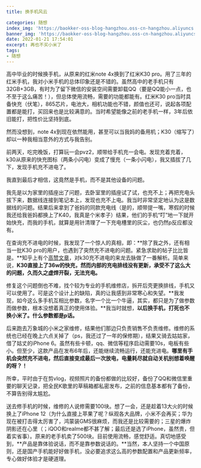 ```yaml
---
title: 换手机风云

categories: 随想
index_img: 'https://baokker-oss-blog-hangzhou.oss-cn-hangzhou.aliyuncs.com/cdn_for_blog/blog_imgs/pexels-uğurcan-özmen-8051987.jpg'
banner_img: 'https://baokker-oss-blog-hangzhou.oss-cn-hangzhou.aliyuncs.com/cdn_for_blog/blog_imgs/pexels-uğurcan-özmen-8051987.jpg'
date: 2022-01-21 17:54:01
excerpt: 再也不买小米了
tags:
- 随想
---
```




高中毕业的时候换手机，从原来的红米note 4x换到了红米K30 pro。用了三年的红米手机，我对小米手机的总体印象还是不错的。虽然高中的老手机只有32GB+3GB，有时为了留下微信的安装空间需要卸载QQ（要是QQ能小一点，也不至于这么痛苦！），但总体使用流畅，需要的功能都能有。红米K30 pro当时具备快充（伏笔），865芯片，电池大，相机功能也不错，颜值也还可，说起各项配置都是能打，买回来也是比较满意的。当时希望能像之前的老手机一样，3年后依旧能打，把性价比坚持到底。

然而没想到，note 4x到现在依然能用，甚至可以当我妈的备用机；K30（缩写了）却以一种我相当意外的方式与我告别。

前两天，吃完晚饭，打算玩一会pvz2，顺带给手机充一会电。发现充着充着，k30从原来的快充图标（两条小闪电）变成了慢充（一条小闪电），我又插拔了几下，发现手机充不进电了。

我直到最后才相信，这竟然是手机，而不是其他设备的问题。

我先是以为家里的插座出了问题，去卧室里的插座试了试，也充不上；再把充电头拔下来，数据线连接到笔记本上，发现也充不上电。我当时非常坚定地认为这是数据线的问题。结果后来拿到了爸妈的同款充电线（是的，顺带提一嘴，寒假的时候我还给我爸妈都换上了K40，我真是个米孝子）结果，他们的手机“叮”地一下就开始快充，而我的手机，就算是用针清理了一下充电槽里的灰尘，也仍然p反应都没有。

在查询充不进电的时候，我发现了一个惊人的真相，即：**除了我之外，还有相当一批K30 pro的用户，也遇到了突然充不进电的问题。紧急求助的帖子比比皆是。**知乎上有个[高赞文章](https://zhuanlan.zhihu.com/p/379228599)，对k30充不进电的来龙去脉做了一番解析。简单来说，**K30直接上了36w的快充，然而内部的充电排线没有更新，承受不了这么大的问题，久而久之虚焊开裂，无法充电。**

修复这个问题倒也不难，找个较为专业的手机维修店，拆开后壳更换排线，手机又可以使用了。可是这个设计上的缺陷，真的让我感到非常寒心和失望。**我发现，如今这么多手机互相比参数，名字一个比一个牛逼，其实，都只是为了做参数而做参数，根本没想着真正的使用体验。**我当时就想，**以后换手机，打死也不换小米了。什么参数都是p话。**

后来跑去万象城的小米之家维修，结果他们那边只负责销售不负责维修。维修的系统也已经在晚上六点关掉了（ps，我还过了一年的保修期），结果又骑去姑姑家，借了姑丈的iPhone 6。虽然有些卡顿，qq、微信等程序启动需要10s，电板有些小。但至少，这款产品在发布6年后，还能继续流畅运行，还能充进电。**哪里有手机会突然充不进电，然后直接变成最后一次放电，电量耗尽就自动关机别想着唤醒的呀？！**

所幸，平时由于在剪vlog，视频照片的备份都做的比较好，备份了QQ和微信里重要的聊天记录，把全民K歌里的草稿箱都私密发布，之前的信息基本都有了备份，不算告别得太尴尬。

送去修手机的时候，维修的人说修需要100块。想了一会，还是趁着13大火的时候换上了iPhone 12（为什么直接上苹果了呢？纵观各大品牌，小米不会再买；华为现在被打击得太厉害了，鸿蒙装GMS很麻烦，而我还是比较需要的；三星的爆炸阴影还在心里（；iQOO和realme都不甚了解；最后还是选了iPhone，虽然贵，但着实省事）。原来的老手机卖了500块。目前使用流畅，感觉舒适。真切地感受到，**产品是靠体验说话，而不是靠参数说话的。**当然，本人坚持一个中国原则，还是国产手机能好好做手机，没必要追求这么高的参数配置和产品更新频率，专心做好体验才是硬道理。
